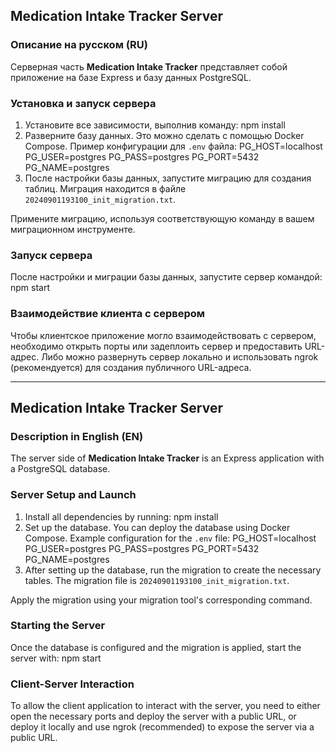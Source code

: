 ## Medication Intake Tracker Server

### Описание на русском (RU)

Серверная часть **Medication Intake Tracker** представляет собой приложение на базе Express и базу данных PostgreSQL.

### Установка и запуск сервера

1. Установите все зависимости, выполнив команду: npm install
2. Разверните базу данных. Это можно сделать с помощью Docker Compose. Пример конфигурации для `.env` файла:
   PG_HOST=localhost PG_USER=postgres PG_PASS=postgres PG_PORT=5432 PG_NAME=postgres
3. После настройки базы данных, запустите миграцию для создания таблиц. Миграция находится в файле `20240901193100_init_migration.txt`.

Примените миграцию, используя соответствующую команду в вашем миграционном инструменте.

### Запуск сервера

После настройки и миграции базы данных, запустите сервер командой: npm start

### Взаимодействие клиента с сервером

Чтобы клиентское приложение могло взаимодействовать с сервером, необходимо открыть порты или задеплоить сервер и предоставить URL-адрес. Либо можно развернуть сервер локально и использовать ngrok (рекомендуется) для создания публичного URL-адреса.

---

## Medication Intake Tracker Server

### Description in English (EN)

The server side of **Medication Intake Tracker** is an Express application with a PostgreSQL database.

### Server Setup and Launch

1. Install all dependencies by running: npm install
2. Set up the database. You can deploy the database using Docker Compose. Example configuration for the `.env` file: PG_HOST=localhost PG_USER=postgres PG_PASS=postgres PG_PORT=5432 PG_NAME=postgres
3. After setting up the database, run the migration to create the necessary tables. The migration file is `20240901193100_init_migration.txt`.

Apply the migration using your migration tool's corresponding command.

### Starting the Server

Once the database is configured and the migration is applied, start the server with: npm start

### Client-Server Interaction

To allow the client application to interact with the server, you need to either open the necessary ports and deploy the server with a public URL, or deploy it locally and use ngrok (recommended) to expose the server via a public URL.
